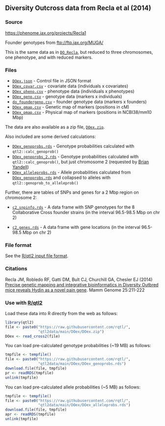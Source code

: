 ## Diversity Outcross data from Recla et al (2014)

### Source

<https://phenome.jax.org/projects/Recla1>

Founder genotypes from <ftp://ftp.jax.org/MUGA/>

This is the same data as in [`DO_Recla`](../DO_Recla), but reduced to
three chromosomes, one phenotype, and with reduced markers.

### Files

- [`DOex.json`](DOex.json) - Control file in JSON format
- [`DOex_covar.csv`](DOex_covar.csv) - covariate data (individuals x
  covariates)
- [`DOex_pheno.csv`](DOex_pheno.csv) - phenotype data (individuals x
  phenotypes)
- [`DOex_geno.csv`](DOex_geno.csv) - genotype data (markers x individuals)
- [`do_foundergeno.csv`](DOex_foundergeno.csv) - founder genotype data
  (markers x founders)
- [`DOex_gmap.csv`](DOex_gmap.csv) - Genetic map of markers (positions in
  cM)
- [`DOex_pmap.csv`](DOex_pmap.csv) - Physical map of markers (positions in
  NCBI38/mm10 Mbp)

The data are also available as a zip file, [`DOex.zip`](DOex.zip).

Also included are some derived calculations:

- [`DOex_genoprobs.rds`](DOex_genoprobs.rds) - Genotype probabilities
  calculated with `qtl2::calc_genoprob()`
- [`DOex_genoprobs_2.rds`](DOex_genoprobs.rds) - Genotype probabilities
  calculated with `qtl2::calc_genoprob()`, but just chromosome 2
  (requested by [Brian Yandell](https://github.com/byandell))
- [`DOex_alleleprobs.rds`](DOex_alleleprobs.rds) - Allele probabilities
  calculated from [`DOex_genoprobs.rds`](DOex_genoprobs) and collapsed
  to alleles with `qtl2::genoprob_to_alleleprob()`

Further, there are tables of SNPs and genes for a 2 Mbp region on chromosome 2:

- [`c2_snpinfo.rds`](c2_snpinfo.rds) - A data frame with SNP genotypes
  for the 8 Collaborative Cross founder strains (in the interval
  96.5-98.5 Mbp on chr 2)

- [`c2_genes.rds`](c2_genes.rds) - A data frame with gene locations (in the interval
  96.5-98.5 Mbp on chr 2)


### File format

See the [R/qtl2 input file format](https://kbroman.org/qtl2/assets/vignettes/input_files.html).


### Citations

Recla JM, Robledo RF, Gatti DM, Bult CJ, Churchill GA, Chesler EJ (2014)
[Precise genetic mapping and integrative bioinformatics in Diversity Outbred mice reveals Hydin as a novel pain gene](https://www.ncbi.nlm.nih.gov/pubmed/24700285).
Mamm Genome 25:211-222

### Use with [R/qtl2](https://kbroman.org/qtl2)

Load these data into R directly from the web as follows:

```r
library(qtl2)
file <- paste0("https://raw.githubusercontent.com/rqtl/",
               "qtl2data/main/DOex/DOex.zip")
DOex <- read_cross2(file)
```

You can load pre-calculated genotype probabilities (~19 MB) as follows:

```r
tmpfile <- tempfile()
file <- paste0("https://raw.githubusercontent.com/rqtl/",
               "qtl2data/main/DOex/DOex_genoprobs.rds")
download.file(file, tmpfile)
pr <- readRDS(tmpfile)
unlink(tmpfile)
```

You can load pre-calculated allele probabilities (~5 MB) as follows:

```r
tmpfile <- tempfile()
file <- paste0("https://raw.githubusercontent.com/rqtl/",
               "qtl2data/main/DOex/DOex_alleleprobs.rds")
download.file(file, tmpfile)
apr <- readRDS(tmpfile)
unlink(tmpfile)
```

